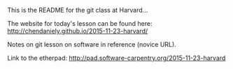 This is the README for the git class at Harvard...

The website for today's lesson can  be found here:
  http://chendaniely.github.io/2015-11-23-harvard/

Notes on git lesson on software in reference (novice URL).

Link to the etherpad: http://pad.software-carpentry.org/2015-11-23-harvard



